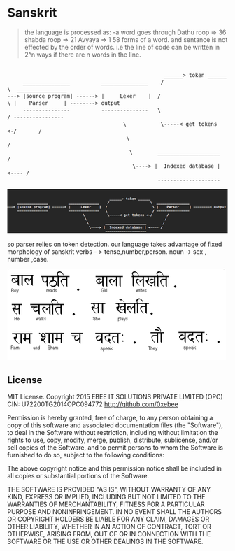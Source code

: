 # Sanskrit
>the language is processed as:
>-a word goes through
>Dathu roop   => 36
>shabda roop  => 21
>Avyaya       => 1
>58 forms of a word.
>and sentance is not effected by the order of words.
>i.e the line of code can be written in 2^n ways if there are n words in the line.

```

                                                  ______> token ______
     _______________          _______________    /                    \  ________________
---> |source program| ------> |     Lexer    |  /                      \ |    Parser     | --------> output
     ---------------          ---------------   \                      / ----------------
                                     \           \-----< get tokens <-/       /
                                      \                                      /
                                       \        ____________________        /
                                        \----> |  Indexed database | <---- /
                                                --------------------
```

![Alt text](/Pictures/plan.png?raw=true " this is the basic plan for the code. to parse stream of bits into legal lines of code.")

so parser relies on token detection.
our language takes advantage of fixed morphology of sanskrit
verbs - > tense,number,person.
noun -> sex , number ,case.

![Alt text](/Pictures/fig1.gif?raw=true " source : http://www.vedicsciences.net/articles/sanskrit-nasa.html ")

License
---------
MIT License. Copyright 2015
EBEE IT SOLUTIONS PRIVATE LIMITED (OPC)
CIN: U72200TG2014OPC094772
http://github.com/0xebee

Permission is hereby granted, free of charge, to any
person obtaining a copy of this software and associated
documentation files (the "Software"), to deal in the
Software without restriction, including without limitation
the rights to use, copy, modify, merge, publish,
distribute, sublicense, and/or sell copies of the
Software, and to permit persons to whom the Software is
furnished to do so, subject to the following conditions:

The above copyright notice and this permission notice
shall be included in all copies or substantial portions of
the Software.

THE SOFTWARE IS PROVIDED "AS IS", WITHOUT WARRANTY OF ANY
KIND, EXPRESS OR IMPLIED, INCLUDING BUT NOT LIMITED TO THE
WARRANTIES OF MERCHANTABILITY, FITNESS FOR A PARTICULAR
PURPOSE AND NONINFRINGEMENT. IN NO EVENT SHALL THE AUTHORS
OR COPYRIGHT HOLDERS BE LIABLE FOR ANY CLAIM, DAMAGES OR
OTHER LIABILITY, WHETHER IN AN ACTION OF CONTRACT, TORT OR
OTHERWISE, ARISING FROM, OUT OF OR IN CONNECTION WITH THE
SOFTWARE OR THE USE OR OTHER DEALINGS IN THE SOFTWARE.
